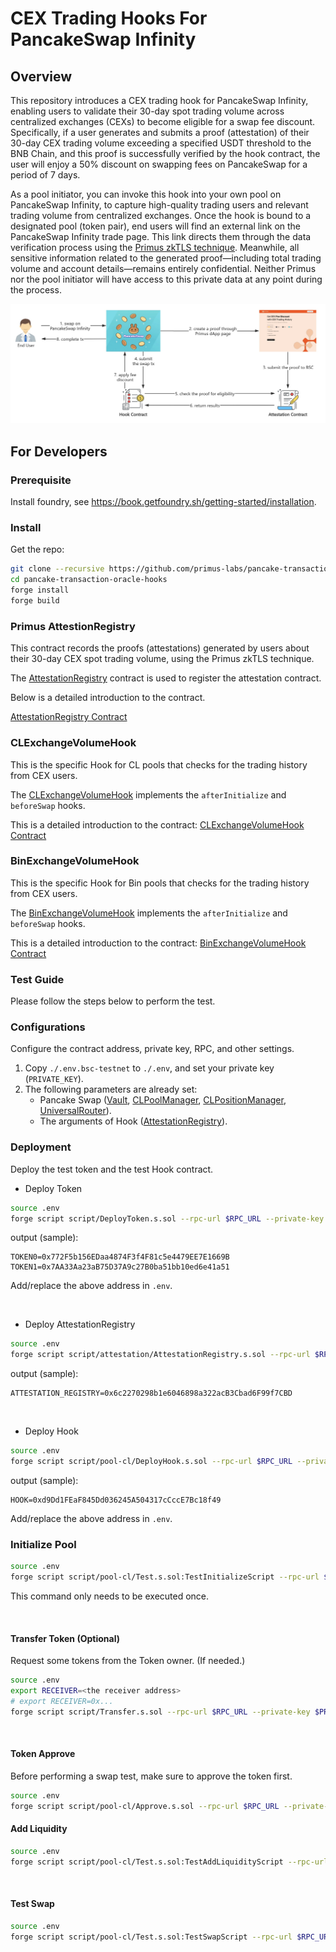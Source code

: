 # CEX Trading Hooks For PancakeSwap Infinity

## Overview

This repository introduces a CEX trading hook for PancakeSwap Infinity, enabling users to validate their 30-day spot trading volume across centralized exchanges (CEXs) to become eligible for a swap fee discount. Specifically, if a user generates and submits a proof (attestation) of their 30-day CEX trading volume exceeding a specified USDT threshold to the BNB Chain, and this proof is successfully verified by the hook contract, the user will enjoy a 50% discount on swapping fees on PancakeSwap for a period of 7 days.

As a pool initiator, you can invoke this hook into your own pool on PancakeSwap Infinity, to capture high-quality trading users and relevant trading volume from centralized exchanges. Once the hook is bound to a designated pool (token pair), end users will find an external link on the PancakeSwap Infinity trade page. This link directs them through the data verification process using the [Primus zkTLS technique](https://docs.primuslabs.xyz/data-verification/tech-intro). Meanwhile, all sensitive information related to the generated proof—including total trading volume and account details—remains entirely confidential. Neither Primus nor the pool initiator will have access to this private data at any point during the process.

![image](./docs/pics/pancakeswapv4hookprocess.jpg)


## For Developers

### Prerequisite

Install foundry, see https://book.getfoundry.sh/getting-started/installation.

### Install

Get the repo:

```sh
git clone --recursive https://github.com/primus-labs/pancake-transaction-oracle-hooks.git
cd pancake-transaction-oracle-hooks
forge install
forge build
```

### Primus AttestionRegistry

This contract records the proofs (attestations) generated by users about their 30-day CEX spot trading volume, using the Primus zkTLS technique.

The [AttestationRegistry](src/attestation/AttestationRegistry.sol) contract is used to register the attestation contract.

Below is a detailed introduction to the contract.

[AttestationRegistry Contract](./docs/src/src/attestation/AttestationRegistry.sol/contract.AttestationRegistry.md)


### CLExchangeVolumeHook

This is the specific Hook for CL pools that checks for the trading history from CEX users.

The [CLExchangeVolumeHook](src/pool-cl/volume/CLExchangeVolumeHook.sol) implements the `afterInitialize` and `beforeSwap` hooks.

This is a detailed introduction to the contract: [CLExchangeVolumeHook Contract](./docs/src/src/pool-cl/volume/CLExchangeVolumeHook.sol/contract.CLExchangeVolumeHook.md)

### BinExchangeVolumeHook

This is the specific Hook for Bin pools that checks for the trading history from CEX users.

The [BinExchangeVolumeHook](src/pool-bin/volume/BinExchangeVolumeHook.sol) implements the `afterInitialize` and `beforeSwap` hooks.

This is a detailed introduction to the contract: [BinExchangeVolumeHook Contract](./docs/src/src/pool-bin/volume/BinExchangeVolumeHook.sol/contract.BinExchangeVolumeHook.md)

### Test Guide

Please follow the steps below to perform the test.

### Configurations

Configure the contract address, private key, RPC, and other settings.

1. Copy `./.env.bsc-testnet` to `./.env`, and set your private key (`PRIVATE_KEY`).
2. The following parameters are already set:
   - Pancake Swap ([Vault](https://testnet.bscscan.com/address/0xd557753bde3f0EaF32626F8681Ac6d8c1EBA2BBa), [CLPoolManager](https://testnet.bscscan.com/address/0x70890E308DCE727180ac1B9550928fED342dea52), [CLPositionManager](https://testnet.bscscan.com/address/0x7E7856fBE18cd868dc9E2C161a7a78c53074D106), [UniversalRouter](https://testnet.bscscan.com/address/0x1c3112A0A62563F02D44659E6340409E02B6c02f)).
   - The arguments of Hook ([AttestationRegistry](https://testnet.bscscan.com/address/0x9109Ea5A8Af5c3c5600F6E8213bd83348C81a573)).


### Deployment

Deploy the test token and the test Hook contract.

- Deploy Token


```sh
source .env
forge script script/DeployToken.s.sol --rpc-url $RPC_URL --private-key $PRIVATE_KEY --broadcast
```

output (sample):

```log
TOKEN0=0x772F5b156EDaa4874F3f4F81c5e4479EE7E1669B
TOKEN1=0x7AA33Aa23aB75D37A9c27B0ba51bb10ed6e41a51
```

Add/replace the above address in `.env`.

<br/>

- Deploy AttestationRegistry

```sh
source .env
forge script script/attestation/AttestationRegistry.s.sol --rpc-url $RPC_URL --private-key $PRIVATE_KEY --broadcast
```

output (sample):

```log
ATTESTATION_REGISTRY=0x6c2270298b1e6046898a322acB3Cbad6F99f7CBD
```

<br/>

- Deploy Hook

```sh
source .env
forge script script/pool-cl/DeployHook.s.sol --rpc-url $RPC_URL --private-key $PRIVATE_KEY --broadcast
```

output (sample):

```log
HOOK=0xd9Dd1FEaF845Dd036245A504317cCccE7Bc18f49
```

Add/replace the above address in `.env`.


### Initialize Pool

```sh
source .env
forge script script/pool-cl/Test.s.sol:TestInitializeScript --rpc-url $RPC_URL --private-key $PRIVATE_KEY --gas-estimate-multiplier 600 --broadcast
```

This command only needs to be executed once.

<br/>

#### Transfer Token (Optional)

Request some tokens from the Token owner. (If needed.)

```sh
source .env
export RECEIVER=<the receiver address>
# export RECEIVER=0x...
forge script script/Transfer.s.sol --rpc-url $RPC_URL --private-key $PRIVATE_KEY --broadcast
```

<br/>

#### Token Approve

Before performing a swap test, make sure to approve the token first.

```sh
source .env
forge script script/pool-cl/Approve.s.sol --rpc-url $RPC_URL --private-key $PRIVATE_KEY --broadcast
```

#### Add Liquidity

```sh
source .env
forge script script/pool-cl/Test.s.sol:TestAddLiquidityScript --rpc-url $RPC_URL --private-key $PRIVATE_KEY --broadcast
```

<br/>

#### Test Swap

```sh
source .env
forge script script/pool-cl/Test.s.sol:TestSwapScript --rpc-url $RPC_URL --private-key $PRIVATE_KEY --broadcast
```
